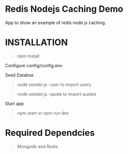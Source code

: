 # Redis Nodejs Caching Demo
App to show an example of redis node js caching.

# INSTALLATION

> npm install

Configure config/config.env

Seed Databse

>node seeder.js -user to import users

>node seeder.js -quote to import quotes

Start app
>npm start or npm run dev

# Required Dependcies
> Mongodb and Redis